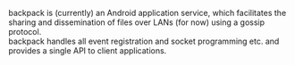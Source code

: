 <p>
backpack is (currently) an Android application service, which facilitates the<br>
sharing and dissemination of files over LANs (for now) using a gossip protocol.<br>
backpack handles all event registration and socket programming etc. and<br>
provides a single API to client applications.<br>
</p>
